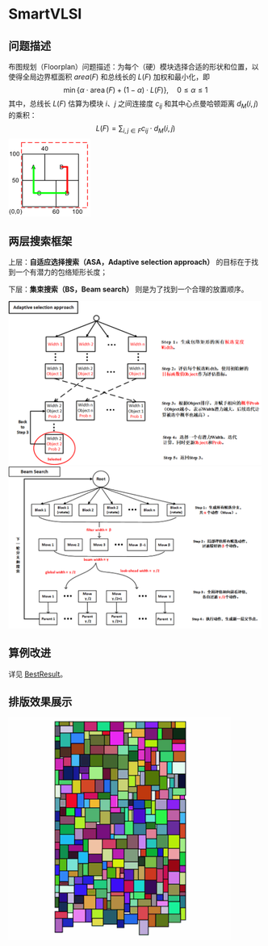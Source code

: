 # SmartVLSI

## 问题描述

布图规划（Floorplan）问题描述：为每个（硬）模块选择合适的形状和位置，以使得全局边界框面积 $area(F)$ 和总线长的 $L(F)$ 加权和最小化，即
$$
\min \{\alpha \cdot \operatorname{area}(F) + (1-\alpha) \cdot L(F)\}, \quad 0 \leq \alpha \leq 1
$$
其中，总线长 $L(F)$ 估算为模块 $i$、$j$ 之间连接度 $c_{ij}$ 和其中心点曼哈顿距离 $d_M(i,j)$ 的乘积：
$$
L(F)=\sum_{i, j \in F} c_{i j} \cdot d_{M}(i, j)
$$
<img src="img/description.png" alt="description" style="zoom: 50%;" />

## 两层搜索框架

上层：**自适应选择搜索（ASA，Adaptive selection approach）** 的目标在于找到一个有潜力的包络矩形长度；

下层：**集束搜索（BS，Beam search）** 则是为了找到一个合理的放置顺序。

<img src="img/asa.png" alt="asa" style="zoom: 49%;" />    <img src="img/beamsearch.png" alt="beam search" style="zoom: 49%;" />

## 算例改进

详见 [BestResult](Deploy/BestResult.md)。

## 排版效果展示

![vis](img/vis.gif)

